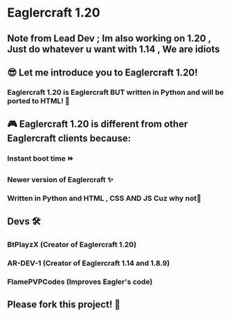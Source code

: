 # Eaglercraft 1.20
Note from Lead Dev ; Im also working on 1.20 , Just do whatever u want with 1.14 , We are idiots
-
## 😎 Let me introduce you to Eaglercraft 1.20!


### Eaglercraft 1.20 is Eaglercraft BUT written in Python and will be ported to HTML! 🔌


## 🎮 Eaglercraft 1.20 is different from other Eaglercraft clients because:


### Instant boot time ⏩
### Newer version of Eaglercraft ✨
### Written in Python and HTML , CSS AND JS Cuz why not🐍



## Devs 🛠️
### BtPlayzX (Creator of Eaglercraft 1.20)
### AR-DEV-1 (Creator of Eaglercraft 1.14 and 1.8.9)
### FlamePVPCodes (Improves Eagler's code) 


## Please fork this project! 🍴

